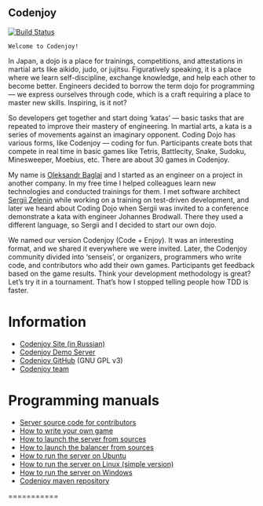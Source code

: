 Codenjoy
-----------
[![Build Status](https://travis-ci.org/codenjoyme/codenjoy.svg?branch=master)](https://travis-ci.org/codenjoyme/codenjoy)

    Welcome to Codenjoy!

In Japan, a dojo is a place for trainings, competitions, and attestations in martial arts like aikido, judo, or jujitsu. Figuratively speaking, it is a place where we learn self-discipline, exchange knowledge, and help each other to become better. Engineers decided to borrow the term dojo for programming — we express ourselves through code, which is a craft requiring a place to master new skills. Inspiring, is it not?

So developers get together and start doing ‘katas’ — basic tasks that are repeated to improve their mastery of engineering. In martial arts, a kata is a series of movements against an imaginary opponent. Coding Dojo has various forms, like Codenjoy — coding for fun. Participants create bots that compete in real time in basic games like Tetris, Battlecity, Snake, Sudoku, Minesweeper, Moebius, etc. There are about 30 games in Codenjoy.

My name is [Oleksandr Baglai](mailto:apofig@gmail.com) and I started as an engineer on a project in another company. In my free time I helped colleagues learn new technologies and conducted trainings for them. I met software architect [Sergii Zelenin](http://szelenin.blogspot.com/) while working on a training on test-driven development, and later we heard about Coding Dojo when Sergii was invited to a conference demonstrate a kata with engineer Johannes Brodwall. There they used a different language, so Sergii and I decided to start our own dojo.

We named our version Codenjoy (Code + Enjoy). It was an interesting format, and we shared it everywhere we were invited. Later, the Codenjoy community divided into ‘senseis’, or organizers, programmers who write code, and contributors who add their own games. Participants get feedback based on the game results. Think your development methodology is great? Let’s try it in a tournament. That’s how I stopped telling people how TDD is faster.

<!--more-->

Information
===========
 * [Codenjoy Site (in Russian)](http://codenjoy.com)
 * [Codenjoy Demo Server](http://codenjoy.com/codenjoy-contest)
 * [Codenjoy GitHub](https://github.com/codenjoyme/codenjoy/) (GNU GPL v3)
 * [Codenjoy team](http://codenjoy.com/portal/?page_id=51)

Programming manuals
===============
 * [Server source code for contributors](https://github.com/codenjoyme/codenjoy/tree/master/CodingDojo)
 * [How to write your own game](https://github.com/codenjoyme/codenjoy-game#create-your-own-codenjoy-game)
 * [How to launch the server from sources](https://github.com/codenjoyme/codenjoy/tree/master/CodingDojo#run-codenjoy-server-from-sources)
 * [How to launch the balancer from sources](https://github.com/codenjoyme/codenjoy/tree/master/CodingDojo#run-balancer-from-sources)
 * [How to run the server on Ubuntu](https://github.com/codenjoyme/codenjoy-portable-linux.git#ubuntu-portable-script)
 * [How to run the server on Linux (simple version)](https://github.com/codenjoyme/codenjoy-portable-linux-lite.git#linux-portable-script-simple-version)
 * [How to run the server on Windows](https://github.com/codenjoyme/codenjoy-portable-windows.git#windows-portable-script)
 * [Codenjoy maven repository](https://github.com/codenjoyme/codenjoy-repo)

===========